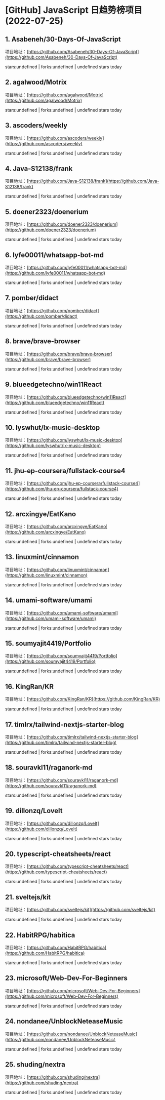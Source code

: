 # [GitHub] JavaScript 日趋势榜项目(2022-07-25)

## 1. Asabeneh/30-Days-Of-JavaScript 

项目地址：[https://github.com/Asabeneh/30-Days-Of-JavaScript](https://github.com/Asabeneh/30-Days-Of-JavaScript)

stars:undefined | forks:undefined | undefined stars today 



## 2. agalwood/Motrix 

项目地址：[https://github.com/agalwood/Motrix](https://github.com/agalwood/Motrix)

stars:undefined | forks:undefined | undefined stars today 



## 3. ascoders/weekly 

项目地址：[https://github.com/ascoders/weekly](https://github.com/ascoders/weekly)

stars:undefined | forks:undefined | undefined stars today 



## 4. Java-S12138/frank 

项目地址：[https://github.com/Java-S12138/frank](https://github.com/Java-S12138/frank)

stars:undefined | forks:undefined | undefined stars today 



## 5. doener2323/doenerium 

项目地址：[https://github.com/doener2323/doenerium](https://github.com/doener2323/doenerium)

stars:undefined | forks:undefined | undefined stars today 



## 6. lyfe00011/whatsapp-bot-md 

项目地址：[https://github.com/lyfe00011/whatsapp-bot-md](https://github.com/lyfe00011/whatsapp-bot-md)

stars:undefined | forks:undefined | undefined stars today 



## 7. pomber/didact 

项目地址：[https://github.com/pomber/didact](https://github.com/pomber/didact)

stars:undefined | forks:undefined | undefined stars today 



## 8. brave/brave-browser 

项目地址：[https://github.com/brave/brave-browser](https://github.com/brave/brave-browser)

stars:undefined | forks:undefined | undefined stars today 



## 9. blueedgetechno/win11React 

项目地址：[https://github.com/blueedgetechno/win11React](https://github.com/blueedgetechno/win11React)

stars:undefined | forks:undefined | undefined stars today 



## 10. lyswhut/lx-music-desktop 

项目地址：[https://github.com/lyswhut/lx-music-desktop](https://github.com/lyswhut/lx-music-desktop)

stars:undefined | forks:undefined | undefined stars today 



## 11. jhu-ep-coursera/fullstack-course4 

项目地址：[https://github.com/jhu-ep-coursera/fullstack-course4](https://github.com/jhu-ep-coursera/fullstack-course4)

stars:undefined | forks:undefined | undefined stars today 



## 12. arcxingye/EatKano 

项目地址：[https://github.com/arcxingye/EatKano](https://github.com/arcxingye/EatKano)

stars:undefined | forks:undefined | undefined stars today 



## 13. linuxmint/cinnamon 

项目地址：[https://github.com/linuxmint/cinnamon](https://github.com/linuxmint/cinnamon)

stars:undefined | forks:undefined | undefined stars today 



## 14. umami-software/umami 

项目地址：[https://github.com/umami-software/umami](https://github.com/umami-software/umami)

stars:undefined | forks:undefined | undefined stars today 



## 15. soumyajit4419/Portfolio 

项目地址：[https://github.com/soumyajit4419/Portfolio](https://github.com/soumyajit4419/Portfolio)

stars:undefined | forks:undefined | undefined stars today 



## 16. KingRan/KR 

项目地址：[https://github.com/KingRan/KR](https://github.com/KingRan/KR)

stars:undefined | forks:undefined | undefined stars today 



## 17. timlrx/tailwind-nextjs-starter-blog 

项目地址：[https://github.com/timlrx/tailwind-nextjs-starter-blog](https://github.com/timlrx/tailwind-nextjs-starter-blog)

stars:undefined | forks:undefined | undefined stars today 



## 18. souravkl11/raganork-md 

项目地址：[https://github.com/souravkl11/raganork-md](https://github.com/souravkl11/raganork-md)

stars:undefined | forks:undefined | undefined stars today 



## 19. dillonzq/LoveIt 

项目地址：[https://github.com/dillonzq/LoveIt](https://github.com/dillonzq/LoveIt)

stars:undefined | forks:undefined | undefined stars today 



## 20. typescript-cheatsheets/react 

项目地址：[https://github.com/typescript-cheatsheets/react](https://github.com/typescript-cheatsheets/react)

stars:undefined | forks:undefined | undefined stars today 



## 21. sveltejs/kit 

项目地址：[https://github.com/sveltejs/kit](https://github.com/sveltejs/kit)

stars:undefined | forks:undefined | undefined stars today 



## 22. HabitRPG/habitica 

项目地址：[https://github.com/HabitRPG/habitica](https://github.com/HabitRPG/habitica)

stars:undefined | forks:undefined | undefined stars today 



## 23. microsoft/Web-Dev-For-Beginners 

项目地址：[https://github.com/microsoft/Web-Dev-For-Beginners](https://github.com/microsoft/Web-Dev-For-Beginners)

stars:undefined | forks:undefined | undefined stars today 



## 24. nondanee/UnblockNeteaseMusic 

项目地址：[https://github.com/nondanee/UnblockNeteaseMusic](https://github.com/nondanee/UnblockNeteaseMusic)

stars:undefined | forks:undefined | undefined stars today 



## 25. shuding/nextra 

项目地址：[https://github.com/shuding/nextra](https://github.com/shuding/nextra)

stars:undefined | forks:undefined | undefined stars today 



